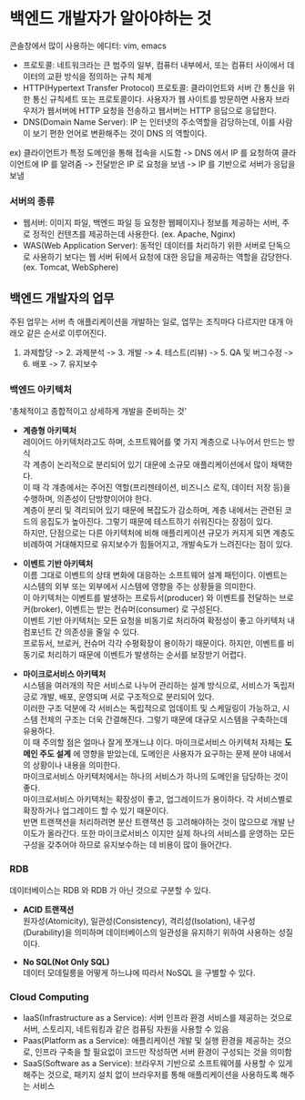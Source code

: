 # 백엔드 개발자가 알아야하는 것

콘솔창에서 많이 사용하는 에디터: vim, emacs

- 프로토콜: 네트워크라는 큰 범주의 일부, 컴퓨터 내부에서, 또는 컴퓨터 사이에서 데이터의 교환 방식을 정의하는 규칙 체계
- HTTP(Hypertext Transfer Protocol) 프로토콜:  클라이언트와 서버 간 통신을 위한 통신 규칙세트 또는 프로토콜이다. 사용자가 웹 사이트를 방문하면 사용자 브라우저가 웹서버에 HTTP 요청을 전송하고 웹서버는 HTTP 응답으로 응답한다.
- DNS(Domain Name Server): IP 는 인터넷의 주소역할을 감당하는데, 이를 사람이 보기 편한 언어로 변환해주는 것이 DNS 의 역할이다.

ex) 클라이언트가 특정 도메인을 통해 접속을 시도함 -> DNS 에서 IP 를 요청하여 클라이언트에 IP 를 알려줌 -> 전달받은 IP 로 요청을 보냄 -> IP 를 기반으로 서버가 응답을 보냄

### 서버의 종류
- 웹서버: 이미지 파일, 백엔드 파일 등 요청한 웹페이지나 정보를 제공하는 서버, 주로 정적인 컨텐츠를 제공하는데 사용한다. (ex. Apache, Nginx)
- WAS(Web Application Server): 동적인 데이터를 처리하기 위한 서버로 단독으로 사용하기 보다는 웹 서버 뒤에서 요청에 대한 응답을 제공하는 역할을 감당한다. (ex. Tomcat, WebSphere)

## 백엔드 개발자의 업무
주된 업무는 서버 측 애플리케이션을 개발하는 일로, 업무는 조직마다 다르지만 대개 아래오 같은 순서로 이루어진다.
1. 과제할당 -> 2. 과제분석 -> 3. 개발 -> 4. 테스트(리뷰) -> 5. QA 및 버그수정 -> 6. 배포 -> 7. 유지보수

### 백엔드 아키텍처

'총체적이고 종합적이고 상세하게 개발을 준비하는 것'

- <b>계층형 아키텍처</b></br>
레이어드 아키텍처라고도 하며, 소프트웨어를 몇 가지 계층으로 나누어서 만드는 방식</br>
각 계층이 논리적으로 분리되어 있기 대문에 소규모 애플리케이션에서 많이 채택한다.</br>
이 때 각 걔층에서는 주어진 역할(프리젠테이션, 비즈니스 로직, 데이터 저장 등)을 수행하며, 의존성이 단방향이어야 한다.</br>
계층이 분리 및 격리되어 있기 때문에 복잡도가 감소하며, 계층 내에서는 관련된 코드의 응집도가 높아진다. 그렇기 때문에 테스트하기 쉬워진다는 장점이 있다.</br>
하지만, 단점으로는 다른 아키텍처에 비해 애플리케이션 규모가 커지게 되면 계층도 비례하여 거대해지므로 유지보수가 힘들어지고, 개발속도가 느려진다는 점이 있다.


- <b>이벤트 기반 아키텍처</b></br>
이름 그대로 이벤트의 상태 변화에 대응하는 소프트웨어 설계 패턴이다. 이벤트는 시스템의 외부 또는 외부에서 시스템에 영향을 주는 상황들을 의미한다.</br>
이 아키텍처는 이벤트를 발생하는 프로듀서(producer) 와 이벤트를 전달하는 브로커(broker), 이벤트는 받는 컨슈머(consumer) 로 구성된다.</br>
이벤트 기반 아키텍처는 모든 요청을 비동기로 처리하여 확정성이 좋고 아키텍처 내 컴포넌트 간 의존성을 줄일 수 있다.</br>
프로듀서, 브로커, 컨슈머 각각 수평확장이 용이하기 때문이다. 하지만, 이벤트를 비동기로 처리하기 때문에 이벤트가 발생하는 순서를 보장받기 어렵다.


- <b>마이크로서비스 아키텍처</b></br>
시스템을 여러개의 작은 서비스로 나누어 관리하는 설계 방식으로, 서비스가 독립저긍로 개발, 배포, 운영되며 서로 구조적으로 분리되어 있다.</br>
이러한 구조 덕분에 각 서비스는 독립적으로 업데이트 및 스케일링이 가능하고, 시스템 전체의 구조는 더욱 간결해진다. 그렇기 때문에 대규모 시스템을 구축하는데 유용하다.</br>
이 때 주의할 점은 얼마나 잘게 쪼개느냐 이다. 마이크로서비스 아키텍처 자체는 <b>도메인 주도 설계</b> 에 영향을 받았는데,
도메인은 사용자가 요구하는 문제 분야 내에서의 상황이나 내용을 의미한다.</br>
마이크로서비스 아키텍처에서는 하나의 서비스가 하나의 도메인을 담당하는 것이 좋다.</br>
마이크로서비스 아키텍처는 확장성이 좋고, 업그레이드가 용이하다. 각 서비스별로 확장하거나 업그레이드 할 수 있기 때문이다.</br>
반면 트랜잭션을 처리하려면 분산 트랜잭션 등 고려해야하는 것이 많으므로 개발 난이도가 올라간다. 또한 마이크로서비스 이지만 실제 하나의 서비스를 운영하는 모든 구성을 갖추어야 하므로
유지보수하는 데 비용이 많이 들어간다.


### RDB
데이터베이스는 RDB 와 RDB 가 아닌 것으로 구분할 수 있다.

- <b>ACID 트랜잭션</b></br>
원자성(Atomicity), 일관성(Consistency), 격리성(Isolation), 내구성(Durability)을 의미하며 데이터베이스의 일관성을 유지하기 위하여 사용하는 성질이다.

- <b>No SQL(Not Only SQL)</b></br>
데이터 모데릴릉을 어떻게 하느냐에 따라서 NoSQL 을 구별할 수 있다.</br>


### Cloud Computing
- IaaS(Infrastructure as a Service): 서버 인프라 환경 서비스를 제공하는 것으로 서버, 스토리지, 네트워킹과 같은 컴퓨팅 자원을 사용할 수 있음
- Paas(Platform as a Service): 애플리케이션 개발 및 실행 환경을 제공하는 것으로, 인프라 구축을 할 필요없이 코드만 작성하면 서버 환경이 구성되는 것을 의미함
- SaaS(Software as a Service): 브라우저 기반으로 소프트웨어를 사용할 수 있게 해주는 것으로, 패키지 설치 없이 브라우저를 통해 애플리케이션을 사용하도록 해주는 서비스
